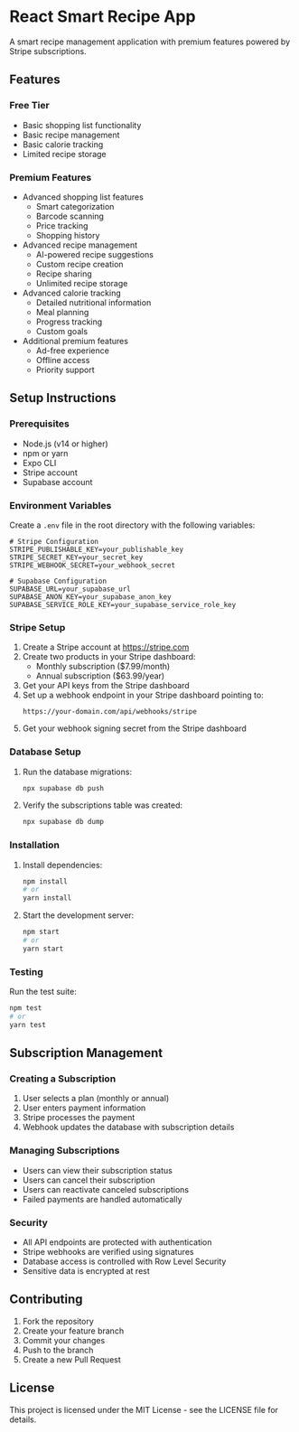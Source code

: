 # React Smart Recipe App

A smart recipe management application with premium features powered by Stripe subscriptions.

## Features

### Free Tier

- Basic shopping list functionality
- Basic recipe management
- Basic calorie tracking
- Limited recipe storage

### Premium Features

- Advanced shopping list features
  - Smart categorization
  - Barcode scanning
  - Price tracking
  - Shopping history
- Advanced recipe management
  - AI-powered recipe suggestions
  - Custom recipe creation
  - Recipe sharing
  - Unlimited recipe storage
- Advanced calorie tracking
  - Detailed nutritional information
  - Meal planning
  - Progress tracking
  - Custom goals
- Additional premium features
  - Ad-free experience
  - Offline access
  - Priority support

## Setup Instructions

### Prerequisites

- Node.js (v14 or higher)
- npm or yarn
- Expo CLI
- Stripe account
- Supabase account

### Environment Variables

Create a `.env` file in the root directory with the following variables:

```env
# Stripe Configuration
STRIPE_PUBLISHABLE_KEY=your_publishable_key
STRIPE_SECRET_KEY=your_secret_key
STRIPE_WEBHOOK_SECRET=your_webhook_secret

# Supabase Configuration
SUPABASE_URL=your_supabase_url
SUPABASE_ANON_KEY=your_supabase_anon_key
SUPABASE_SERVICE_ROLE_KEY=your_supabase_service_role_key
```

### Stripe Setup

1. Create a Stripe account at https://stripe.com
2. Create two products in your Stripe dashboard:
   - Monthly subscription ($7.99/month)
   - Annual subscription ($63.99/year)
3. Get your API keys from the Stripe dashboard
4. Set up a webhook endpoint in your Stripe dashboard pointing to:
   ```
   https://your-domain.com/api/webhooks/stripe
   ```
5. Get your webhook signing secret from the Stripe dashboard

### Database Setup

1. Run the database migrations:
   ```bash
   npx supabase db push
   ```
2. Verify the subscriptions table was created:
   ```bash
   npx supabase db dump
   ```

### Installation

1. Install dependencies:

   ```bash
   npm install
   # or
   yarn install
   ```

2. Start the development server:
   ```bash
   npm start
   # or
   yarn start
   ```

### Testing

Run the test suite:

```bash
npm test
# or
yarn test
```

## Subscription Management

### Creating a Subscription

1. User selects a plan (monthly or annual)
2. User enters payment information
3. Stripe processes the payment
4. Webhook updates the database with subscription details

### Managing Subscriptions

- Users can view their subscription status
- Users can cancel their subscription
- Users can reactivate canceled subscriptions
- Failed payments are handled automatically

### Security

- All API endpoints are protected with authentication
- Stripe webhooks are verified using signatures
- Database access is controlled with Row Level Security
- Sensitive data is encrypted at rest

## Contributing

1. Fork the repository
2. Create your feature branch
3. Commit your changes
4. Push to the branch
5. Create a new Pull Request

## License

This project is licensed under the MIT License - see the LICENSE file for details.
